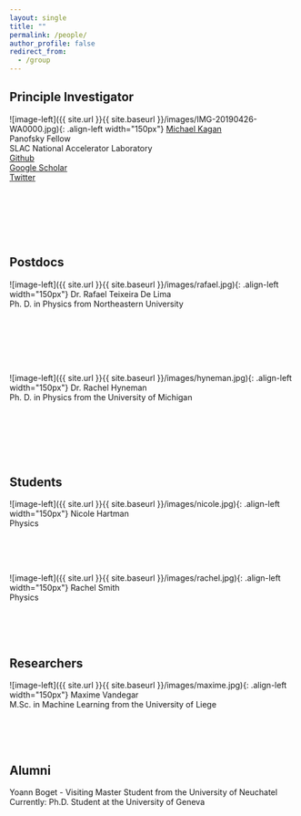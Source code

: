 ```yaml
---
layout: single
title: ""
permalink: /people/
author_profile: false
redirect_from:
  - /group
---
```





## Principle Investigator


![image-left]({{ site.url }}{{ site.baseurl }}/images/IMG-20190426-WA0000.jpg){: .align-left width="150px"} [Michael Kagan](/kagan/)  <br /> Panofsky Fellow  <br /> SLAC National Accelerator Laboratory <br />
<a href="https://github.com/makagan"><i class="fab fa-fw fa-github" aria-hidden="true"></i> Github</a> <br /> <a href="https://scholar.google.ch/citations?user=KtMij1EAAAAJ&hl=en"><i class="fas fa-fw fa-graduation-cap"></i> Google Scholar</a> <br /> <a href="https://twitter.com/michael_a_kagan"><i class="fab fa-fw fa-twitter-square" aria-hidden="true"></i> Twitter</a>


<br />
<br />
<br />
<br />
<br />


## Postdocs

![image-left]({{ site.url }}{{ site.baseurl }}/images/rafael.jpg){: .align-left width="150px"} Dr. Rafael Teixeira De Lima  <br /> Ph. D.  in Physics from Northeastern University  

<br />
<br />
<br />
<br />
<br />

![image-left]({{ site.url }}{{ site.baseurl }}/images/hyneman.jpg){: .align-left width="150px"} Dr. Rachel Hyneman  <br /> Ph. D. in Physics from the University of Michigan  

<br />
<br />
<br />
<br />
<br />

## Students

![image-left]({{ site.url }}{{ site.baseurl }}/images/nicole.jpg){: .align-left width="150px"} Nicole Hartman  <br /> Physics

<br />
<br />
<br />

![image-left]({{ site.url }}{{ site.baseurl }}/images/rachel.jpg){: .align-left width="150px"} Rachel Smith <br /> Physics

<br />
<br />
<br />

## Researchers

![image-left]({{ site.url }}{{ site.baseurl }}/images/maxime.jpg){: .align-left width="150px"} Maxime Vandegar  <br /> M.Sc. in Machine Learning from the University of Liege

<br />
<br />
<br />

## Alumni

Yoann Boget - Visiting Master Student from the University of Neuchatel <br />
Currently: Ph.D. Student at the University of Geneva <br />

